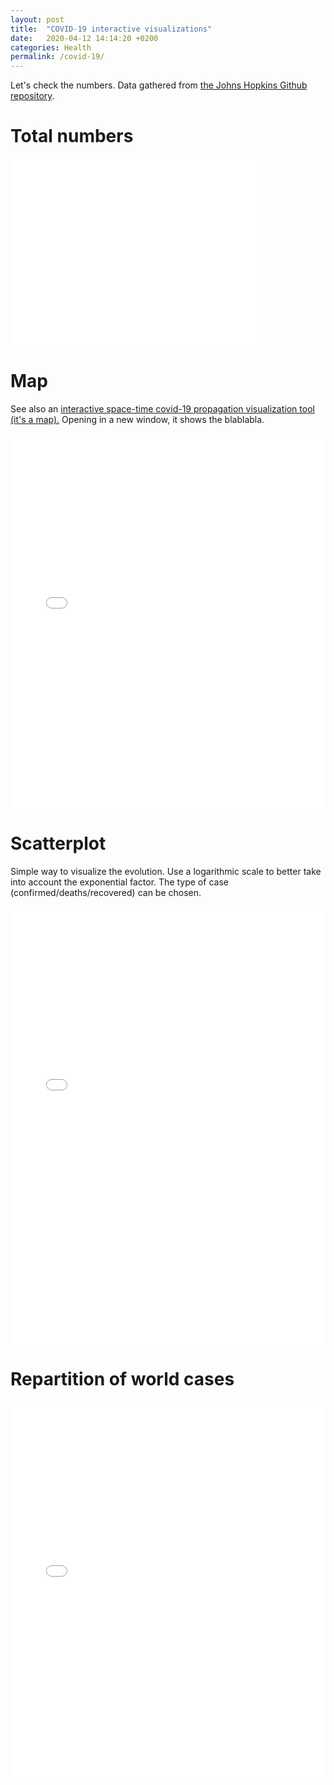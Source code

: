 ```yaml
---
layout: post
title:  "COVID-19 interactive visualizations"
date:   2020-04-12 14:14:20 +0200
categories: Health
permalink: /covid-19/
---
```


Let's check the numbers. Data gathered from [the Johns Hopkins Github repository](https://github.com/CSSEGISandData/COVID-19). 

# Total numbers

<iframe width="80%" height="300" frameborder="0" scrolling="no" src="//plotly.com/~stephanefevrier/16.embed?showlink=false"></iframe>

# Map

See also an [interactive space-time covid-19 propagation visualization tool (it's a map).](/map_animated.html) Opening in a new window, it shows the blablabla.

<iframe width="100%" height="600" frameborder="0" scrolling="no" src="//plotly.com/~stephanefevrier/41.embed?showlink=false"></iframe>

# Scatterplot

Simple way to visualize the evolution. Use a logarithmic scale to better take into account the exponential factor. The type of case (confirmed/deaths/recovered) can be chosen.

<iframe width="100%" height="700" frameborder="0" scrolling="no" src="//plotly.com/~stephanefevrier/18.embed?showlink=false"></iframe>

# Repartition of world cases


<iframe width="100%" height="600" frameborder="0" scrolling="no" src="//plotly.com/~stephanefevrier/28.embed?showlink=false"></iframe>